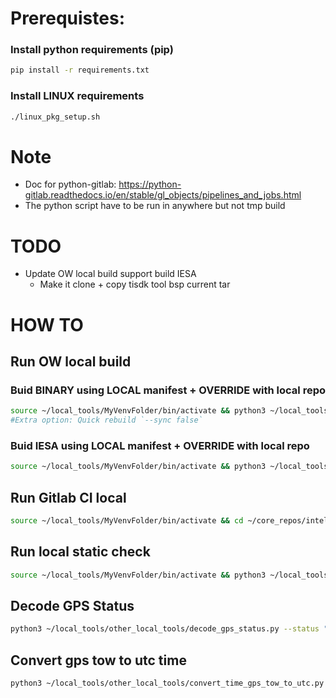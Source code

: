 # Prerequistes:
### Install python requirements (pip)

```bash
pip install -r requirements.txt
```

### Install LINUX requirements

```bash
./linux_pkg_setup.sh
```

# Note
- Doc for python-gitlab: https://python-gitlab.readthedocs.io/en/stable/gl_objects/pipelines_and_jobs.html
- The python script have to be run in anywhere but not tmp build

# TODO
- Update OW local build support build IESA
	- Make it clone + copy tisdk tool bsp current tar 

# HOW TO
## Run OW local build
### Buid BINARY using LOCAL manifest + OVERRIDE with local repo
```bash
source ~/local_tools/MyVenvFolder/bin/activate && python3 ~/local_tools/main_ow_local_build.py --build_type binary --manifest_source local --ow_manifest_branch Test-fan11july --overwrite_repos intellian_pkg upgrade submodule_spibeam insensesdk adc_lib third_party_apps --interactive false
#Extra option: Quick rebuild `--sync false`
```
### Buid IESA using LOCAL manifest + OVERRIDE with local repo
```bash
source ~/local_tools/MyVenvFolder/bin/activate && python3 ~/local_tools/main_ow_local_build.py --build_type iesa --tisdk_ref master --manifest_source local --ow_manifest_branch Test-fan11july --overwrite_repos intellian_pkg upgrade submodule_spibeam insensesdk adc_lib third_party_apps --interactive false

```

## Run Gitlab CI local
```bash
source ~/local_tools/MyVenvFolder/bin/activate && cd ~/core_repos/intellian_pkg/ && python3 ~/local_tools/main_local_gitlab_ci.py -p ~/core_repos/intellian_pkg/.gitlab-ci.yml
```

## Run local static check
```bash
source ~/local_tools/MyVenvFolder/bin/activate && python3 ~/local_tools/main_local_cpp_static_check.py --inputs ~/core_repos/oneweb_project_sw_tools/ --ignore-dirs ~/core_repos/oneweb_project_sw_tools/tmp_build/apps/insensesdk  ~/core_repos/oneweb_project_sw_tools/tmp_build/apps/third_party_apps
```

## Decode GPS Status
```bash
python3 ~/local_tools/other_local_tools/decode_gps_status.py --status "0x312"
```

## Convert gps tow to utc time
```bash
python3 ~/local_tools/other_local_tools/convert_time_gps_tow_to_utc.py --week 2373 --time_of_week_ms 271835600
```